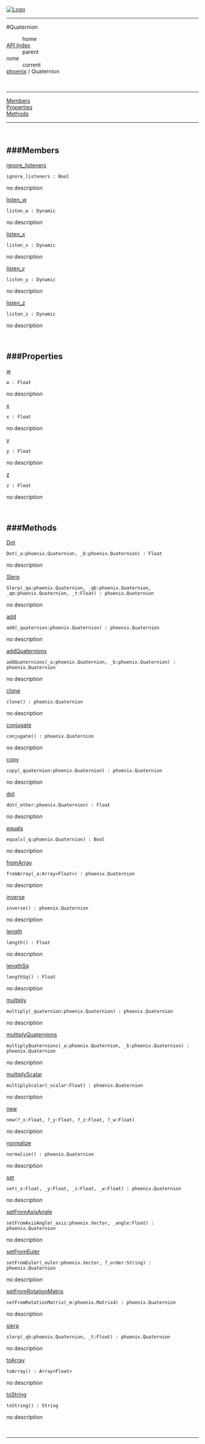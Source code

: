 
[![Logo](../../images/logo.png)](../../index.html)

---

#Quaternion


&emsp;&emsp;&emsp;home   
[API Index](../../api/index.html#phoenix)   
&emsp;&emsp;&emsp;parent    
_none_   
&emsp;&emsp;&emsp;current    
[phoenix](./) / Quaternion

<br/>

---


[Members](#Members)   
[Properties](#Properties)   
[Methods](#Methods)   


---

&nbsp;   

<a class="lift" name="Members" ></a>
###Members   
---
<a class="lift" name="ignore_listeners" href="#ignore_listeners">ignore_listeners</a>



`ignore_listeners : Bool`

<span class="small_desc_flat"> no description </span>   

<a class="lift" name="listen_w" href="#listen_w">listen_w</a>



`listen_w : Dynamic`

<span class="small_desc_flat"> no description </span>   

<a class="lift" name="listen_x" href="#listen_x">listen_x</a>



`listen_x : Dynamic`

<span class="small_desc_flat"> no description </span>   

<a class="lift" name="listen_y" href="#listen_y">listen_y</a>



`listen_y : Dynamic`

<span class="small_desc_flat"> no description </span>   

<a class="lift" name="listen_z" href="#listen_z">listen_z</a>



`listen_z : Dynamic`

<span class="small_desc_flat"> no description </span>   

&nbsp;   

<a class="lift" name="Properties" ></a>
###Properties   
---
<a class="lift" name="w" href="#w">w</a>



`w : Float`

<span class="small_desc_flat"> no description </span>   

<a class="lift" name="x" href="#x">x</a>



`x : Float`

<span class="small_desc_flat"> no description </span>   

<a class="lift" name="y" href="#y">y</a>



`y : Float`

<span class="small_desc_flat"> no description </span>   

<a class="lift" name="z" href="#z">z</a>



`z : Float`

<span class="small_desc_flat"> no description </span>   

&nbsp;   

<a class="lift" name="Methods" ></a>
###Methods   
---
<a class="lift" name="Dot" href="#Dot">Dot</a>



`Dot(_a:phoenix.Quaternion, _b:phoenix.Quaternion) : Float`

<span class="small_desc_flat"> no description </span>   

<a class="lift" name="Slerp" href="#Slerp">Slerp</a>



`Slerp(_qa:phoenix.Quaternion, _qb:phoenix.Quaternion, _qm:phoenix.Quaternion, _t:Float) : phoenix.Quaternion`

<span class="small_desc_flat"> no description </span>   

<a class="lift" name="add" href="#add">add</a>



`add(_quaternion:phoenix.Quaternion) : phoenix.Quaternion`

<span class="small_desc_flat"> no description </span>   

<a class="lift" name="addQuaternions" href="#addQuaternions">addQuaternions</a>



`addQuaternions(_a:phoenix.Quaternion, _b:phoenix.Quaternion) : phoenix.Quaternion`

<span class="small_desc_flat"> no description </span>   

<a class="lift" name="clone" href="#clone">clone</a>



`clone() : phoenix.Quaternion`

<span class="small_desc_flat"> no description </span>   

<a class="lift" name="conjugate" href="#conjugate">conjugate</a>



`conjugate() : phoenix.Quaternion`

<span class="small_desc_flat"> no description </span>   

<a class="lift" name="copy" href="#copy">copy</a>



`copy(_quaternion:phoenix.Quaternion) : phoenix.Quaternion`

<span class="small_desc_flat"> no description </span>   

<a class="lift" name="dot" href="#dot">dot</a>



`dot(_other:phoenix.Quaternion) : Float`

<span class="small_desc_flat"> no description </span>   

<a class="lift" name="equals" href="#equals">equals</a>



`equals(_q:phoenix.Quaternion) : Bool`

<span class="small_desc_flat"> no description </span>   

<a class="lift" name="fromArray" href="#fromArray">fromArray</a>



`fromArray(_a:Array<Float>) : phoenix.Quaternion`

<span class="small_desc_flat"> no description </span>   

<a class="lift" name="inverse" href="#inverse">inverse</a>



`inverse() : phoenix.Quaternion`

<span class="small_desc_flat"> no description </span>   

<a class="lift" name="length" href="#length">length</a>



`length() : Float`

<span class="small_desc_flat"> no description </span>   

<a class="lift" name="lengthSq" href="#lengthSq">lengthSq</a>



`lengthSq() : Float`

<span class="small_desc_flat"> no description </span>   

<a class="lift" name="multiply" href="#multiply">multiply</a>



`multiply(_quaternion:phoenix.Quaternion) : phoenix.Quaternion`

<span class="small_desc_flat"> no description </span>   

<a class="lift" name="multiplyQuaternions" href="#multiplyQuaternions">multiplyQuaternions</a>



`multiplyQuaternions(_a:phoenix.Quaternion, _b:phoenix.Quaternion) : phoenix.Quaternion`

<span class="small_desc_flat"> no description </span>   

<a class="lift" name="multiplyScalar" href="#multiplyScalar">multiplyScalar</a>



`multiplyScalar(_scalar:Float) : phoenix.Quaternion`

<span class="small_desc_flat"> no description </span>   

<a class="lift" name="new" href="#new">new</a>



`new(?_x:Float, ?_y:Float, ?_z:Float, ?_w:Float) `

<span class="small_desc_flat"> no description </span>   

<a class="lift" name="normalize" href="#normalize">normalize</a>



`normalize() : phoenix.Quaternion`

<span class="small_desc_flat"> no description </span>   

<a class="lift" name="set" href="#set">set</a>



`set(_x:Float, _y:Float, _z:Float, _w:Float) : phoenix.Quaternion`

<span class="small_desc_flat"> no description </span>   

<a class="lift" name="setFromAxisAngle" href="#setFromAxisAngle">setFromAxisAngle</a>



`setFromAxisAngle(_axis:phoenix.Vector, _angle:Float) : phoenix.Quaternion`

<span class="small_desc_flat"> no description </span>   

<a class="lift" name="setFromEuler" href="#setFromEuler">setFromEuler</a>



`setFromEuler(_euler:phoenix.Vector, ?_order:String) : phoenix.Quaternion`

<span class="small_desc_flat"> no description </span>   

<a class="lift" name="setFromRotationMatrix" href="#setFromRotationMatrix">setFromRotationMatrix</a>



`setFromRotationMatrix(_m:phoenix.Matrix4) : phoenix.Quaternion`

<span class="small_desc_flat"> no description </span>   

<a class="lift" name="slerp" href="#slerp">slerp</a>



`slerp(_qb:phoenix.Quaternion, _t:Float) : phoenix.Quaternion`

<span class="small_desc_flat"> no description </span>   

<a class="lift" name="toArray" href="#toArray">toArray</a>



`toArray() : Array<Float>`

<span class="small_desc_flat"> no description </span>   

<a class="lift" name="toString" href="#toString">toString</a>



`toString() : String`

<span class="small_desc_flat"> no description </span>   



&nbsp;
&nbsp;
&nbsp;

---  


&nbsp;   
&nbsp;   